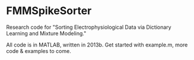FMMSpikeSorter
==============

Research code for "Sorting Electrophysiological Data via Dictionary Learning and Mixture Modeling."

All code is in MATLAB, written in 2013b.  Get started with example.m, more code & examples to come.
